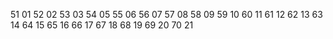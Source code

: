 51 01
52 02
53 03
54 05
55 06
56 07
57 08
58 09
59 10
60 11
61 12
62 13
63 14
64 15
65 16
66 17
67 18
68 19
69 20
70 21
